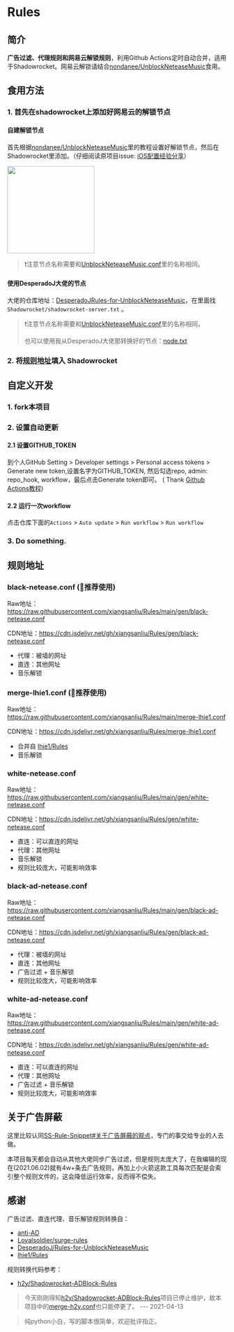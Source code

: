 # Rules

## 简介

**广告过滤、代理规则和网易云解锁规则**，利用Github Actions定时自动合并，适用于Shadowrocket。网易云解锁请结合[nondanee/UnblockNeteaseMusic](https://github.com/nondanee/UnblockNeteaseMusic)食用。

## 食用方法

### 1. 首先在shadowrocket上添加好网易云的解锁节点

#### 自建解锁节点

首先根据[nondanee/UnblockNeteaseMusic](https://github.com/nondanee/UnblockNeteaseMusic)里的教程设置好解锁节点，然后在Shadowrocket里添加。（仔细阅读原项目issue: [iOS配置经验分享](https://github.com/nondanee/UnblockNeteaseMusic/issues/368)）

<img src="https://cdn.jsdelivr.net/gh/xiangsanliu/images@master/uPic/2021-03-10T13:10:16.jpeg" width="200" alt=""/>

> ❗️注意节点名称需要和[UnblockNeteaseMusic.conf](UnblockNeteaseMusic.conf)里的名称相同。

#### 使用DesperadoJ大佬的节点 

大佬的仓库地址：[DesperadoJRules-for-UnblockNeteaseMusic](https://github.com/DesperadoJ/Rules-for-UnblockNeteaseMusic)，在里面找`Shadowrocket/shadowrocket-server.txt`
。

> ❗️注意节点名称需要和[UnblockNeteaseMusic.conf](UnblockNeteaseMusic.conf)里的名称相同。
> 
> 也可以使用我从DesperadoJ大佬那转换好的节点：[node.txt](https://cdn.jsdelivr.net/gh/xiangsanliu/Rules/node.txt)

### 2. 将[规则地址](#规则地址)填入 Shadowrocket

## 自定义开发

### 1. fork本项目

### 2. 设置自动更新

#### 2.1 设置GITHUB_TOKEN

到个人GitHub Setting > Developer settings > Personal access tokens > Generate new token,设置名字为GITHUB_TOKEN, 然后勾选repo, admin:
repo_hook, workflow，最后点击Generate token即可。 (
Thank [Github Actions教程](https://cloud.tencent.com/developer/article/1643440))

#### 2.2 运行一次workflow

点击仓库下面的`Actions` > `Auto update` > `Run workflow` > `Run workflow`

### 3. Do something.

## 规则地址

### black-netease.conf (🌟推荐使用)

Raw地址：https://raw.githubusercontent.com/xiangsanliu/Rules/main/gen/black-netease.conf

CDN地址：https://cdn.jsdelivr.net/gh/xiangsanliu/Rules/gen/black-netease.conf

* 代理：被墙的网址
* 直连：其他网址
* 音乐解锁

### merge-lhie1.conf (🌟推荐使用)

Raw地址：https://raw.githubusercontent.com/xiangsanliu/Rules/main/merge-lhie1.conf

CDN地址：https://cdn.jsdelivr.net/gh/xiangsanliu/Rules/merge-lhie1.conf

* 合并自 [lhie1/Rules](https://github.com/lhie1/Rules/tree/master)
* 音乐解锁

### white-netease.conf

Raw地址：https://raw.githubusercontent.com/xiangsanliu/Rules/main/gen/white-netease.conf

CDN地址：https://cdn.jsdelivr.net/gh/xiangsanliu/Rules/gen/white-netease.conf

* 直连：可以直连的网址
* 代理：其他网址
* 音乐解锁
* 规则比较庞大，可能影响效率

### black-ad-netease.conf

Raw地址：https://raw.githubusercontent.com/xiangsanliu/Rules/main/gen/black-ad-netease.conf

CDN地址：https://cdn.jsdelivr.net/gh/xiangsanliu/Rules/gen/black-ad-netease.conf

* 代理：被墙的网址
* 直连：其他网址
* 广告过滤 + 音乐解锁
* 规则比较庞大，可能影响效率

### white-ad-netease.conf

Raw地址：https://raw.githubusercontent.com/xiangsanliu/Rules/main/gen/white-ad-netease.conf

CDN地址：https://cdn.jsdelivr.net/gh/xiangsanliu/Rules/gen/white-ad-netease.conf

* 直连：可以直连的网址
* 代理：其他网址
* 广告过滤 + 音乐解锁
* 规则比较庞大，可能影响效率

## 关于广告屏蔽

这里比较认同[SS-Rule-Snippet#关于广告屏蔽的观点](https://github.com/Hackl0us/SS-Rule-Snippet#%E5%85%B3%E4%BA%8E%E5%B9%BF%E5%91%8A%E5%B1%8F%E8%94%BD)，专门的事交给专业的人去做。

本项目每天都会自动从其他大佬同步广告过滤，但是规则太庞大了，在我编辑的现在(2021.06.02)就有4w+条去广告规则，再加上小火箭这款工具每次匹配是会索引整个规则文件的，这会降低运行效率，反而得不偿失。

## 感谢

广告过滤、直连代理、音乐解锁规则转换自：

- [anti-AD](https://anti-ad.net)
- [Loyalsoldier/surge-rules](https://github.com/Loyalsoldier/surge-rules)
- [DesperadoJ/Rules-for-UnblockNeteaseMusic](https://github.com/DesperadoJ/Rules-for-UnblockNeteaseMusic)
- [lhie1/Rules](https://github.com/lhie1/Rules/tree/master)

规则转换代码参考：

- [h2y/Shadowrocket-ADBlock-Rules](https://github.com/h2y/Shadowrocket-ADBlock-Rules)

> 今天刚刚得知[h2y/Shadowrocket-ADBlock-Rules](https://github.com/h2y/Shadowrocket-ADBlock-Rules)项目已停止维护，故本项目中的[merge-h2y.conf](merge-h2y.conf)也只能停更了。
> --- 2021-04-13

> 纯python小白，写的脚本很简单，欢迎批评指正。

